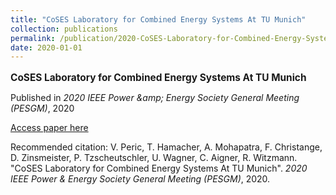 ```yaml
---
title: "CoSES Laboratory for Combined Energy Systems At TU Munich"
collection: publications
permalink: /publication/2020-CoSES-Laboratory-for-Combined-Energy-Systems-At-TU
date: 2020-01-01
---
```

<p style="font-size: 1.1em; margin-bottom: 0.5em;"><b>CoSES Laboratory for Combined Energy Systems At TU Munich</b></p>
<p style="margin-bottom: 0.5em;">Published in <em>2020 IEEE Power &amp;amp; Energy Society General Meeting (PESGM)</em>, 2020</p>
<p style="margin-bottom: 0.5em;"><a href="https://doi.org/10.1109/PESGM41954.2020.9281442" target="_blank">Access paper here</a></p>
<p>Recommended citation: V. Peric, T. Hamacher, A. Mohapatra, F. Christange, D. Zinsmeister, P. Tzscheutschler, U. Wagner, C. Aigner, R. Witzmann. "CoSES Laboratory for Combined Energy Systems At TU Munich". <em>2020 IEEE Power &amp; Energy Society General Meeting (PESGM)</em>, 2020.</p>